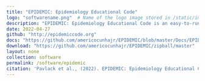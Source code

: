 ```yaml
---
title: "EPIDEMIC: Epidemiology Educational Code"
logo: "softwarename.png"  # Name of the logo image stored in /static/images/software/
description: "EPIDEMIC: Epidemiology Educational Code is an easy-to-run educational Matlab toolkit for epidemiological analysis, which offers functionalities for modeling an epidemic, monitoring its progress and forecasting the underling numbers of interest. This code is, first of all, an educational tool for researchers and students who are interested in computational epidemiology. The programs and tutorials are designed to offer good introductory material for beginners in the field. But they can also be used to analyze epidemic data, as well as in the construction of some simplistic epidemic models."
date: 2022-04-27
github: "http://epidemiccode.org"
docs: "https://github.com/americocunhajr/EPIDEMIC/blob/master/Docs/EPIDEMIC_Tutorial_EN.pdf"
download: "https://github.com/americocunhajr/EPIDEMIC/zipball/master"
layout: none
collection: software
permalink: /software/epidemic
citation: 'Pavlack et al., (2022). EPIDEMIC: Epidemiology Educational Code. Journal of Open Source Education, 5(50), 149, https://doi.org/10.21105/jose.00149'
---
```

